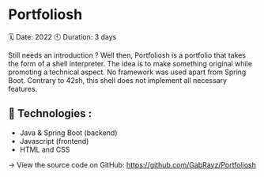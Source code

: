 # Portfoliosh

🗓 Date: 2022 
🕙 Duration: 3 days

Still needs an introduction ? Well then, Portfoliosh is a portfolio that takes the form of a shell interpreter. The idea is to make something original while promoting a technical aspect. No framework was used apart from Spring Boot. Contrary to 42sh, this shell does not implement all necessary features.

## 🧬 Technologies :
- Java & Spring Boot (backend)
- Javascript (frontend)
- HTML and CSS

→ View the source code on GitHub: https://github.com/GabRayz/Portfoliosh